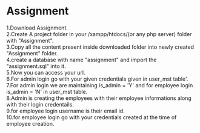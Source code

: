 # Assignment
1.Download Assignment.<br>
2.Create A project folder in your /xampp/htdocs/(or any php server) folder with "Assignment".<br>
3.Copy all the content present inside downloaded folder into newly created "Assignment" folder.<br>
4.create a database with name "assignment" and import the "assignment.sql" into it.<br>
5.Now you can access your url.<br>
6.For admin login go with your given credentials given in user_mst table'.<br>
7.For admin login we are maintaining is_admin = 'Y' and for employee login is_admin = 'N' in user_mst table.<br>
8.Admin is creating the employees with their employee informations along with their login credentails.<br>
9.for employee login username is their email id.<br>
10.for employee login go with your credentials created at the time of employee creation.
